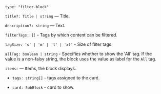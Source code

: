 `type: "filter-block"`

`title?: Title | string` — Title.

`description?: string` — Text.

`filterTags: []` - Tags by which content can be filtered.

`tagSize: 's' | 'm' | 'l' | 'xl'` - Size of filter tags.

`allTag: boolean | string` - Specifies whether to show the 'All' tag. If the value is a non-falsy string, the block uses the value as label for the `All` tag.

`items:` — Items, the block displays.

- `tags: string[]` - tags assigned to the card.

- `card: SubBlock` - card to show.
